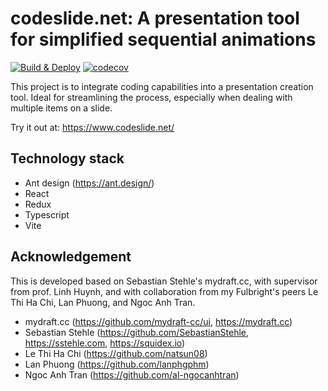 # codeslide.net: A presentation tool for simplified sequential animations

[![Build & Deploy](https://github.com/code-slide/ui/actions/workflows/build.yml/badge.svg)](https://github.com/code-slide/ui/actions/workflows/build.yml)
[![codecov](https://codecov.io/gh/code-slide/ui/graph/badge.svg?token=WLF3XX4XNP)](https://codecov.io/gh/code-slide/ui)

This project is to integrate coding capabilities into a presentation creation tool. Ideal for streamlining the process, especially when dealing with multiple items on a slide.

Try it out at: https://www.codeslide.net/

## Technology stack

* Ant design (https://ant.design/)
* React
* Redux
* Typescript
* Vite

## Acknowledgement

This is developed based on Sebastian Stehle's mydraft.cc, with supervisor from prof. Linh Huynh, and with collaboration from my Fulbright's peers Le Thi Ha Chi, Lan Phuong, and Ngoc Anh Tran.

* mydraft.cc (https://github.com/mydraft-cc/ui, https://mydraft.cc)
* Sebastian Stehle (https://github.com/SebastianStehle, https://sstehle.com, https://squidex.io)
* Le Thi Ha Chi (https://github.com/natsun08)
* Lan Phuong (https://github.com/lanphgphm)
* Ngoc Anh Tran (https://github.com/al-ngocanhtran)